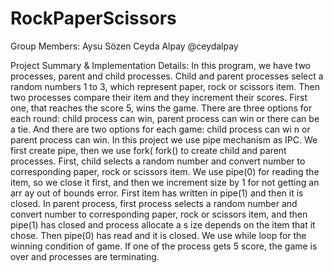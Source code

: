 # RockPaperScissors

Group Members:
Aysu Sözen 
Ceyda Alpay @ceydalpay

Project Summary & Implementation Details:
In this program, we have two processes, parent and child processes. Child and parent processes select a
random numbers 1 to 3, which represent paper, rock or scissors item. Then two processes compare their
item and they increment their scores. First one, that reaches the score 5, wins the game. There are three
options for each round: child process can win, parent process can win or there can be a tie. And there are
two options for each game: child process can wi n or parent process can win.
In this project we use pipe mechanism as IPC. We first create pipe, then we use fork( fork() to create child and
parent processes. First, child selects a random number and convert number to corresponding paper, rock or
scissors item. We use pipe(0) for reading the item, so we close it first, and then we increment size by 1 for
not getting an arr ay out of bounds error. First item has written in pipe(1) and then it is closed. In parent
process, first process selects a random number and convert number to corresponding paper, rock or scissors
item, and then pipe(1) has closed and process allocate a s ize depends on the item that it chose. Then
pipe(0) has read and it is closed. We use while loop for the winning condition of game. If one of the process
gets 5 score, the game is over and processes are terminating.
